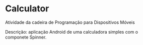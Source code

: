 # Calculator

Atividade da cadeira de Programação para Dispositivos Móveis

Descrição: aplicação Android de uma calculadora simples com o componete Spinner.
